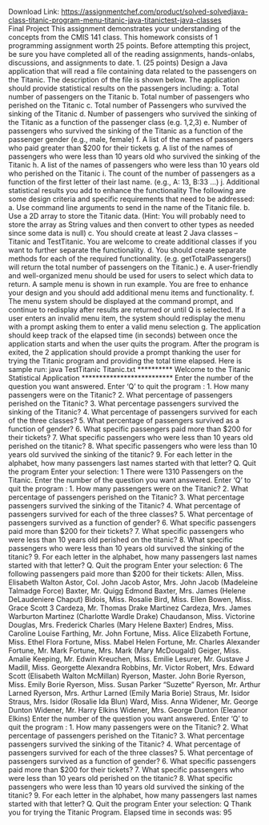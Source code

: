 Download Link: https://assignmentchef.com/product/solved-solvedjava-class-titanic-program-menu-titanic-java-titanictest-java-classes
<br>
Final Project This assignment demonstrates your understanding of the concepts from the CMIS 141 class. This homework consists of 1 programming assignment worth 25 points. Before attempting this project, be sure you have completed all of the reading assignments, hands-onlabs, discussions, and assignments to date. 1. (25 points) Design a Java application that will read a file containing data related to the passengers on the Titanic. The description of the file is shown below. The application should provide statistical results on the passengers including: a. Total number of passengers on the Titanic b. Total number of passengers who perished on the Titanic c. Total number of Passengers who survived the sinking of the Titanic d. Number of passengers who survived the sinking of the Titanic as a function of the passenger class (e.g. 1,2,3) e. Number of passengers who survived the sinking of the Titanic as a function of the passenger gender (e.g., male, female) f. A list of the names of passengers who paid greater than $200 for their tickets g. A list of the names of passengers who were less than 10 years old who survived the sinking of the Titanic h. A list of the names of passengers who were less than 10 years old who perished on the Titanic i. The count of the number of passengers as a function of the first letter of their last name. (e.g., A: 13, B:33 …) j. Additional statistical results you add to enhance the functionality The following are some design criteria and specific requirements that need to be addressed: a. Use command line arguments to send in the name of the Titanic file. b. Use a 2D array to store the Titanic data. (Hint: You will probably need to store the array as String values and then convert to other types as needed since some data is null) c. You should create at least 2 Java classes – Titanic and TestTitanic. You are welcome to create additional classes if you want to further separate the functionality. d. You should create separate methods for each of the required functionality. (e.g. getTotalPassengers() will return the total number of passengers on the Titanic.) e. A user-friendly and well-organized menu should be used for users to select which data to return. A sample menu is shown in run example. You are free to enhance your design and you should add additional menu items and functionality. f. The menu system should be displayed at the command prompt, and continue to redisplay after results are returned or until Q is selected. If a user enters an invalid menu item, the system should redisplay the menu with a prompt asking them to enter a valid menu selection g. The application should keep track of the elapsed time (in seconds) between once the application starts and when the user quits the program. After the program is exited, the 2 application should provide a prompt thanking the user for trying the Titanic program and providing the total time elapsed. Here is sample run: java TestTitanic Titanic.txt ********** Welcome to the Titanic Statistical Application ************************** Enter the number of the question you want answered. Enter ‘Q’ to quit the program : 1. How many passengers were on the Titanic? 2. What percentage of passengers perished on the Titanic? 3. What percentage passengers survived the sinking of the Titanic? 4. What percentage of passengers survived for each of the three classes? 5. What percentage of passengers survived as a function of gender? 6. What specific passengers paid more than $200 for their tickets? 7. What specific passengers who were less than 10 years old perished on the titanic? 8. What specific passengers who were less than 10 years old survived the sinking of the titanic? 9. For each letter in the alphabet, how many passengers last names started with that letter? Q. Quit the program Enter your selection: 1 There were 1310 Passengers on the Titanic. Enter the number of the question you want answered. Enter ‘Q’ to quit the program : 1. How many passengers were on the Titanic? 2. What percentage of passengers perished on the Titanic? 3. What percentage passengers survived the sinking of the Titanic? 4. What percentage of passengers survived for each of the three classes? 5. What percentage of passengers survived as a function of gender? 6. What specific passengers paid more than $200 for their tickets? 7. What specific passengers who were less than 10 years old perished on the titanic? 8. What specific passengers who were less than 10 years old survived the sinking of the titanic? 9. For each letter in the alphabet, how many passengers last names started with that letter? Q. Quit the program Enter your selection: 6 The following passengers paid more than $200 for their tickets: Allen, Miss. Elisabeth Walton Astor, Col. John Jacob Astor, Mrs. John Jacob (Madeleine Talmadge Force) Baxter, Mr. Quigg Edmond Baxter, Mrs. James (Helene DeLaudeniere Chaput) Bidois, Miss. Rosalie Bird, Miss. Ellen Bowen, Miss. Grace Scott 3 Cardeza, Mr. Thomas Drake Martinez Cardeza, Mrs. James Warburton Martinez (Charlotte Wardle Drake) Chaudanson, Miss. Victorine Douglas, Mrs. Frederick Charles (Mary Helene Baxter) Endres, Miss. Caroline Louise Farthing, Mr. John Fortune, Miss. Alice Elizabeth Fortune, Miss. Ethel Flora Fortune, Miss. Mabel Helen Fortune, Mr. Charles Alexander Fortune, Mr. Mark Fortune, Mrs. Mark (Mary McDougald) Geiger, Miss. Amalie Keeping, Mr. Edwin Kreuchen, Miss. Emilie Lesurer, Mr. Gustave J Madill, Miss. Georgette Alexandra Robbins, Mr. Victor Robert, Mrs. Edward Scott (Elisabeth Walton McMillan) Ryerson, Master. John Borie Ryerson, Miss. Emily Borie Ryerson, Miss. Susan Parker “Suzette” Ryerson, Mr. Arthur Larned Ryerson, Mrs. Arthur Larned (Emily Maria Borie) Straus, Mr. Isidor Straus, Mrs. Isidor (Rosalie Ida Blun) Ward, Miss. Anna Widener, Mr. George Dunton Widener, Mr. Harry Elkins Widener, Mrs. George Dunton (Eleanor Elkins) Enter the number of the question you want answered. Enter ‘Q’ to quit the program : 1. How many passengers were on the Titanic? 2. What percentage of passengers perished on the Titanic? 3. What percentage passengers survived the sinking of the Titanic? 4. What percentage of passengers survived for each of the three classes? 5. What percentage of passengers survived as a function of gender? 6. What specific passengers paid more than $200 for their tickets? 7. What specific passengers who were less than 10 years old perished on the titanic? 8. What specific passengers who were less than 10 years old survived the sinking of the titanic? 9. For each letter in the alphabet, how many passengers last names started with that letter? Q. Quit the program Enter your selection: Q Thank you for trying the Titanic Program. Elapsed time in seconds was: 95